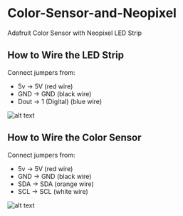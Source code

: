 # Color-Sensor-and-Neopixel
Adafruit Color Sensor with Neopixel LED Strip 

## How to Wire the LED Strip

Connect jumpers from:
* 5v -> 5V (red wire)
* GND -> GND (black wire)
* Dout -> 1 (Digital) (blue wire)


![alt text](https://code.nikiselken.com/img/LEDstrip_Uno.png "Wiring Diagram")


## How to Wire the Color Sensor

Connect jumpers from:
* 5v -> 5V (red wire)
* GND -> GND (black wire)
* SDA -> SDA (orange wire)
* SCL -> SCL (white wire)

![alt text](https://code.nikiselken.com/img/colorsensor_LED.png "Wiring Diagram")

